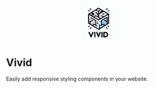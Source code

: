 <p align="center">
  <img src="logo.jpg" height="100" width="100">
</p>

# Vivid
Easily add responsive styling components in your website.
